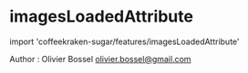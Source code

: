 # imagesLoadedAttribute

import 'coffeekraken-sugar/features/imagesLoadedAttribute'

Author : Olivier Bossel <olivier.bossel@gmail.com>